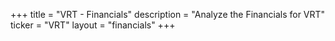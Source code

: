 +++
title = "VRT - Financials"
description = "Analyze the Financials for VRT"
ticker = "VRT"
layout = "financials"
+++

